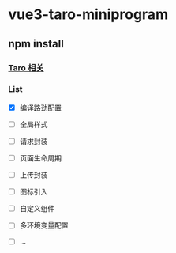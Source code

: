 # vue3-taro-miniprogram

## npm install
### [Taro 相关](https://taro-docs.jd.com/taro/docs/GETTING-STARTED)
### List
- [x] 编译路劲配置
- [ ] 全局样式
- [ ] 请求封装
- [ ] 页面生命周期
- [ ] 上传封装
- [ ] 图标引入
- [ ] 自定义组件
- [ ] 多环境变量配置
- [ ] ...




